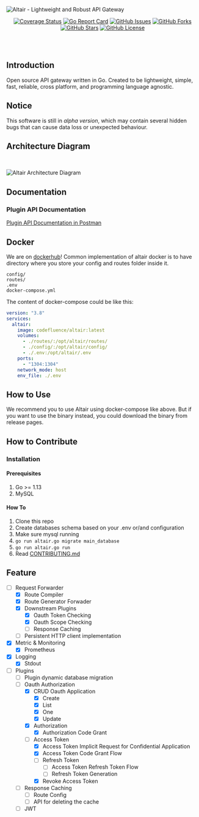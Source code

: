![Altair - Lightweight and Robust API Gateway](https://user-images.githubusercontent.com/1132660/85085782-0bc00100-b203-11ea-8e89-bbeb7d03a418.png)

<p align="center">
  <a href="https://coveralls.io/github/codefluence-x/altair?branch=master"><img src="https://coveralls.io/repos/github/codefluence-x/altair/badge.svg?branch=master" alt="Coverage Status"></a>
  <a href="https://goreportcard.com/report/github.com/codefluence-x/altair"><img src="https://goreportcard.com/badge/github.com/codefluence-x/altair" alt="Go Report Card"></a>
  <a href="https://github.com/codefluence-x/altair/issues"><img src="https://img.shields.io/github/issues/codefluence-x/altair" alt="GitHub Issues"></a>
  <a href="https://github.com/codefluence-x/altair/network"><img src="https://img.shields.io/github/forks/codefluence-x/altair" alt="GitHub Forks"></a>
  <a href="https://github.com/codefluence-x/altair/stargazers"><img src="https://img.shields.io/github/stars/codefluence-x/altair" alt="GitHub Stars"></a>
  <a href="https://github.com/codefluence-x/altair/blob/master/LICENSE"><img src="https://img.shields.io/github/license/codefluence-x/altair" alt="GitHub License"></a>
</p>

<br><br>

## Introduction

Open source API gateway written in Go. Created to be lightweight, simple, fast, reliable, cross platform, and programming language agnostic.

## Notice

This software is still in *alpha version*, which may contain several hidden bugs that can cause data loss or unexpected behaviour.

## Architecture Diagram

<br>

![Altair Architecture Diagram](https://user-images.githubusercontent.com/20650401/79699757-a2337d00-82bb-11ea-8103-25e6917545bd.png)

## Documentation

### Plugin API Documentation

[Plugin API Documentation in Postman](https://documenter.getpostman.com/view/3666028/SzmcZJ79?version=latest#b870ae5a-b305-4016-8155-4899af1f26b1)

## Docker

We are on [dockerhub](https://hub.docker.com/r/codefluence/altair)! Common implementation of altair docker is to have directory where you store your config and routes folder inside it.

```
config/
routes/
.env
docker-compose.yml
```

The content of docker-compose could be like this:

```yaml
version: "3.8"
services:
  altair:
    image: codefluence/altair:latest
    volumes:
      - ./routes/:/opt/altair/routes/
      - ./config/:/opt/altair/config/
      - ./.env:/opt/altair/.env
    ports:
      - "1304:1304"
    network_mode: host
    env_file: ./.env
```

## How to Use

We recommend you to use Altair using docker-compose like above. But if you want to use the binary instead, you could download the binary from release pages.

## How to Contribute

### Installation

#### Prerequisites

1. Go >= 1.13
2. MySQL

#### How To

1. Clone this repo
2. Create databases schema based on your .env or/and configuration
3. Make sure mysql running
4. `go run altair.go migrate main_database`
5. `go run altair.go run`
6. Read [CONTRIBUTING.md](https://github.com/codefluence-x/altair/blob/master/CONTRIBUTING.md)

## Feature

- [ ] Request Forwarder
  - [x] Route Compiler
  - [x] Route Generator Forwader
  - [x] Downstream Plugins
    - [x] Oauth Token Checking
    - [x] Oauth Scope Checking
    - [ ] Response Caching
  - [ ] Persistent HTTP client implementation
- [x] Metric & Monitoring
  - [x] Prometheus
- [x] Logging
  - [x] Stdout
- [ ] Plugins
  - [ ] Plugin dynamic database migration
  - [ ] Oauth Authorization
    - [x] CRUD Oauth Application
      - [x] Create
      - [x] List
      - [x] One
      - [x] Update
    - [x] Authorization
      - [x] Authorization Code Grant
    - [ ] Access Token
      - [x] Access Token Implicit Request for Confidential Application
      - [x] Access Token Code Grant Flow
      - [ ] Refresh Token
        - [ ] Access Token Refresh Token Flow
        - [ ] Refresh Token Generation
      - [x] Revoke Access Token
  - [ ] Response Caching
    - [ ] Route Config
    - [ ] API for deleting the cache
  - [ ] JWT
